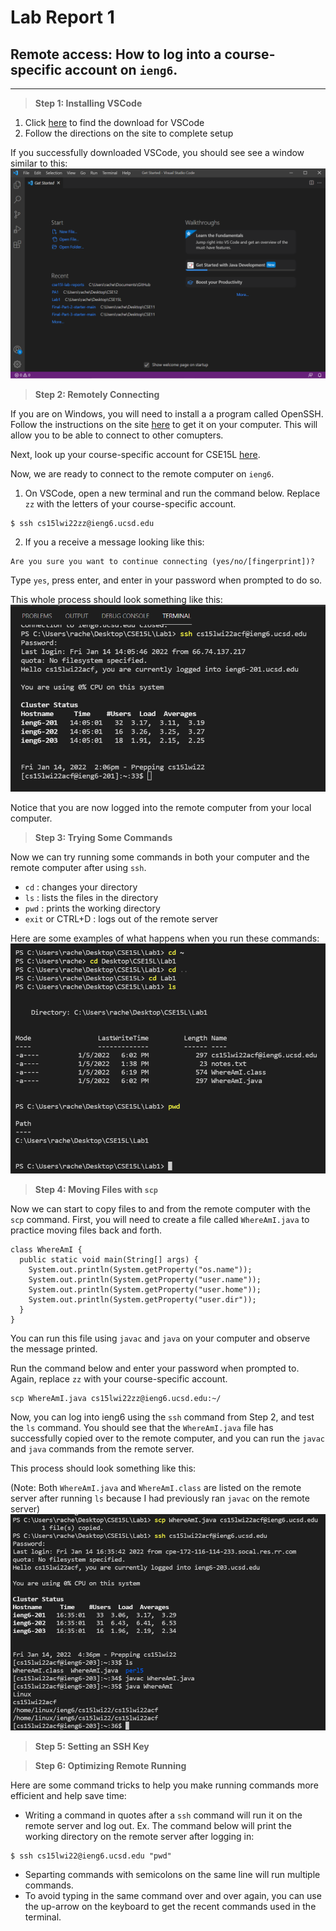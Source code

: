 # Lab Report 1

## Remote access: How to log into a course-specific account on `ieng6`.
___________________

> **Step 1: Installing VSCode**

1. Click [here](https://code.visualstudio.com/) to find the download for VSCode
2. Follow the directions on the site to complete setup

If you successfully downloaded VSCode, you should see see a window similar to this: ![image](VSCode.png)

> **Step 2: Remotely Connecting**

If you are on Windows, you will need to install a a program called OpenSSH. Follow the instructions on the site [here](https://docs.microsoft.com/en-us/windows-server/administration/openssh/openssh_install_firstuse) to get it on your computer. This will allow you to be able to connect to other comupters.

Next, look up your course-specific account for CSE15L [here](https://sdacs.ucsd.edu/~icc/index.php).

Now, we are ready to connect to the remote computer on `ieng6`.

1. On VSCode, open a new terminal and run the command below. Replace `zz` with the letters of your course-specific account.
```
$ ssh cs15lwi22zz@ieng6.ucsd.edu
```
2. If you a receive a message looking like this:
```
Are you sure you want to continue connecting (yes/no/[fingerprint])? 
```
Type `yes`, press enter, and enter in your password when prompted to do so.

This whole process should look something like this:
![image](ssh.png)

Notice that you are now logged into the remote computer from your local computer.


> **Step 3: Trying Some Commands**

Now we can try running some commands in both your computer and the remote computer after using `ssh`. 
* `cd` : changes your directory
* `ls` : lists the files in the directory
* `pwd` : prints the working directory
* `exit` or CTRL+D : logs out of the remote server

Here are some examples of what happens when you run these commands:
![image](commands.png)

> **Step 4: Moving Files with `scp`**

Now we can start to copy files to and from the remote computer with the `scp` command.
First, you will need to create a file called `WhereAmI.java` to practice moving files back and forth.

```
class WhereAmI {
  public static void main(String[] args) {
    System.out.println(System.getProperty("os.name"));
    System.out.println(System.getProperty("user.name"));
    System.out.println(System.getProperty("user.home"));
    System.out.println(System.getProperty("user.dir"));
  }
}
```

You can run this file using `javac` and `java` on your computer and observe the message printed.

Run the command below and enter your password when prompted to. Again, replace `zz` with your course-specific account.

```
scp WhereAmI.java cs15lwi22zz@ieng6.ucsd.edu:~/
```
Now, you can log into ieng6 using the `ssh` command from Step 2, and test the `ls` command. You should see that the `WhereAmI.java` file has successfully copied over to the remote computer, and you can run the `javac` and `java` commands from the remote server. 

This process should look something like this:

(Note: Both `WhereAmI.java` and `WhereAmI.class` are listed on the remote server after running `ls` because I had previously ran `javac` on the remote server)
![image](movingfiles.png)

> **Step 5: Setting an SSH Key**



> **Step 6: Optimizing Remote Running**

Here are some command tricks to help you make running commands more efficient and help save time:
* Writing a command in quotes after a `ssh` command will run it on the remote server and log out. Ex. The command below will print the working directory on the remote server after logging in:
```
$ ssh cs15lwi22@ieng6.ucsd.edu "pwd"
```
* Separting commands with semicolons on the same line will run multiple commands.
* To avoid typing in the same command over and over again, you can use the up-arrow on the keyboard to get the recent commands used in the terminal.